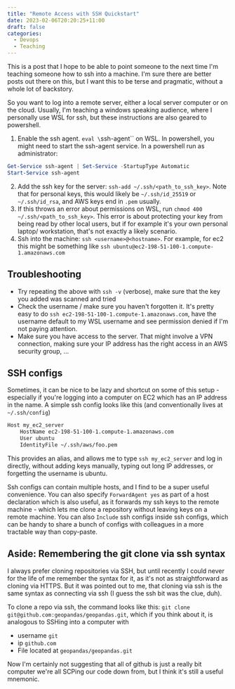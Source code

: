 ```yaml
---
title: "Remote Access with SSH Quickstart"
date: 2023-02-06T20:20:25+11:00
draft: false
categories:
  - Devops
  - Teaching
---
```


This is a post that I hope to be able to point someone to the next time I'm teaching someone how to ssh into a machine. I'm
sure there are better posts out there on this, but I want this to be terse and pragmatic, without a whole lot of backstory.

So you want to log into a remote server, either a local server computer or on the cloud. Usually, I'm teaching
a windows speaking audience, where I personally use WSL for ssh, but these instructions are also geared to powershell.

1. Enable the ssh agent. `eval \`ssh-agent\`` on WSL. In powershell, you might need to start the ssh-agent service. In a powershell run as administrator:
```powershell
Get-Service ssh-agent | Set-Service -StartupType Automatic
Start-Service ssh-agent
```
2. Add the ssh key for the server: `ssh-add ~/.ssh/<path_to_ssh_key>`. Note that for personal keys, this would likely be
`~/.ssh/id_25519` or `~/.ssh/id_rsa`, and AWS keys end in `.pem` usually.
3. If this throws an error about permissions on WSL, run `chmod 400 ~/.ssh/<path_to_ssh_key>`. This error is about protecting your key from being read by other local users, but if for example it's your own personal laptop/ workstation, that's not exactly a likely scenario.
4. Ssh into the machine: `ssh <username>@<hostname>`. For example, for ec2 this might be something like `ssh ubuntu@ec2-198-51-100-1.compute-1.amazonaws.com`

## Troubleshooting
* Try repeating the above with `ssh -v` (verbose), make sure that the key you added was scanned and tried
* Check the username / make sure you haven't forgotten it. It's pretty easy to do  `ssh ec2-198-51-100-1.compute-1.amazonaws.com`, have the username default to my WSL username and see permission denied if I'm not paying attention.
* Make sure you have access to the server. That might involve a VPN connection, making sure your IP address has the right access in an AWS security group, ...


## SSH configs
Sometimes, it can be nice to be lazy and shortcut on some of this setup - especially if you're logging into a computer on EC2
which has an IP address in the name. A simple ssh config looks like this (and conventionally lives at `~/.ssh/config`)
```bash
Host my_ec2_server
    HostName ec2-198-51-100-1.compute-1.amazonaws.com
    User ubuntu
    IdentityFile ~/.ssh/aws/foo.pem
```
This provides an alias, and allows me to type `ssh my_ec2_server` and log in directly, without adding keys manually,
typing out long IP addresses, or forgetting the username is ubuntu.

Ssh configs can contain multiple hosts, and I find to be a super useful convenience. You can also specify `ForwardAgent yes`
as part of a host declaration which is also useful, as it forwards my ssh keys to the remote machine - which lets me clone
a repository without leaving keys on a remote machine. You can also `Include` ssh configs inside ssh configs, which
can be handy to share a bunch of configs with colleagues in a more tractable way than copy-paste.


## Aside: Remembering the git clone via ssh syntax

I always prefer cloning repositories via SSH, but until recently I could never for the life of me remember the syntax for it, as it's not as straightforward as cloning via HTTPS.
But it was pointed out to me, that cloning via ssh is the same syntax as connecting via ssh (I guess the ssh bit was the clue, duh). 

To clone a repo via ssh, the command looks like this: `git clone git@github.com:geopandas/geopandas.git`, which if you think about it, is analogous to SSHing into a computer with
* username `git`
* ip `github.com`
* File located at `geopandas/geopandas.git`

Now I'm certainly not suggesting that all of github is just a really bit computer we're all SCPing our code down from, but I think it's still a useful mnemonic.


